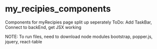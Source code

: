 # my_recipies_components
Components for myRecipies page split up seperately
ToDo: 
Add TaskBar, Connect to backEnd, get JSX working

NOTE: To run files, need to download node modules bootstrap, popper.js, jquery, react-table
